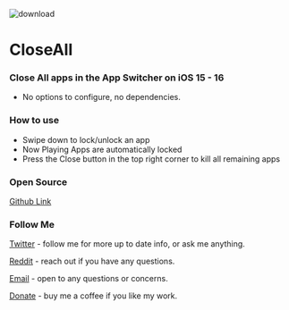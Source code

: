 ![download](https://i.ibb.co/VDDzgbn/Close-All-Banner.png)

# CloseAll
### Close All apps in the App Switcher on iOS 15 - 16
* No options to configure, no dependencies.

### How to use
- Swipe down to lock/unlock an app
- Now Playing Apps are automatically locked
- Press the Close button in the top right corner to kill all remaining apps

### Open Source
[Github Link](https://github.com/nahtedetihw/CloseAll)


### Follow Me
[Twitter](https://twitter.com/ethanwhited) - follow me for more up to date info, or ask me anything.

[Reddit](https://www.reddit.com/user/Nahtedetihw) - reach out if you have any questions.

[Email](mailto:ethanwhited2208@gmail.com) - open to any questions or concerns.

[Donate](https://paypal.me/nahtdetihw) - buy me a coffee if you like my work.
